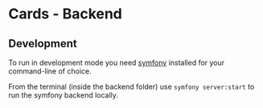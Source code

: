 # Cards - Backend

## Development
To run in development mode you need [symfony](https://symfony.com/download) installed for your command-line of choice.

From the terminal (inside the backend folder) use `symfony server:start` to run the symfony backend locally.
